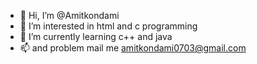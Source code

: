 - 👋 Hi, I’m @Amitkondami
- 👀 I’m interested in html and c programming
- 🌱 I’m currently learning c++ and java
- 📫 and problem mail me amitkondami0703@gmail.com

<!---
Amitkondami/Amitkondami is a ✨ special ✨ repository because its `README.md` (this file) appears on your GitHub profile.
You can click the Preview link to take a look at your changes.
--->
